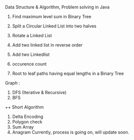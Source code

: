 Data Structure & Algorithm, Problem solving in Java

1. Find maximum level sum in Binary Tree

2. Split a Circular Linked List into two halves

3. Rotate a Linked List

4. Add two linked list in reverse order

5. Add two Linkedlist

6. occurence count

7. Root to leaf paths having equal lengths in a Binary Tree


Graph : 
1. DFS (Iterative & Recursive)
2. BFS

++ Short Algorithm
1. Delta Encoding
2. Polygon check
3. Sum Array
4. Anagram
Currently, process is going on, will update soon.